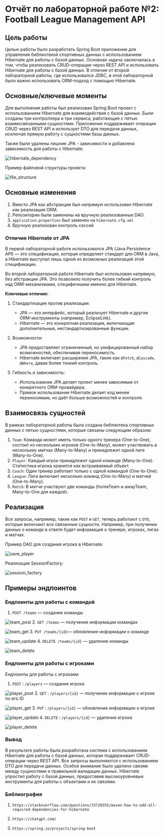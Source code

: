 # Отчёт по лабораторной работе №2: Football League Management API

## Цель работы

Целью работы было разработать Spring Boot приложение для управления библиотекой спортивных данных с использованием Hibernate для работы с базой данных. Основная задача заключалась в том, чтобы реализовать CRUD-операции через REST API и использовать Hibernate для работы с базой данных. В отличие от второй лабораторной работы, где использовался JDBC, в этой лабораторной было важно использовать ORM-подход с помощью Hibernate.

## Основные/ключевые моменты

Для выполнения работы был реализован Spring Boot проект с использованием Hibernate для взаимодействия с базой данных. Были созданы три контроллера и три сервиса, работающие с пятью взаимосвязанными сущностями. Приложение поддерживает операции CRUD через REST API и использует DTO для передачи данных, исключая прямую работу с сущностями базы данных.

Также были удалены лишние JPA - зависимости и добавлена зависимость для работы с Hibernate:

![hibernate_dependency](additional/dependency_hibernate.png)

Пример файловой структуры проекта:

![file_structure](additional/file_structure.png)

## Основные изменения

1. Вместо JPA как абстракции был напрямую использован Hibernate как реализация ORM.
2. Репозитории были заменены на вручную реализованные DAO.
3. `application.properties` был заменен на `hibernate.cfg.xml`
4. Вручную реализован контроль сессий

### Отличие Hibernate от JPA

В первой лабораторной работе использовался JPA (Java Persistence API) — это спецификация, которая определяет стандарт для ORM в Java, а Hibernate выступал лишь одной из возможных реализаций этой спецификации.

Во второй лабораторной работе Hibernate был использован напрямую, без абстракции JPA. Это позволило получить более гибкий контроль над ORM-механизмами, специфичными именно для Hibernate.

**Ключевые отличия:**

1. Стандартизация против реализации:
    - JPA — это интерфейс, который реализует Hibernate и другие ORM-инструменты (например, EclipseLink).
    - Hibernate — это конкретная реализация, включающая дополнительные, нестандартизированные функции.

2. Возможности:
    - JPA предоставляет ограниченный, но унифицированный набор возможностей, обеспечивая переносимость.
    - Hibernate включает расширения JPA, такие как `@Fetch`, `@Cascade`, `@Where`, давая более тонкий контроль.

3. Гибкость и зависимость:
    - Использование JPA делает проект менее зависимым от конкретного ORM-провайдера.
    - Прямое использование Hibernate делает код менее переносимым, но даёт больше возможностей и контроля.

## Взаимосвязь сущностей

В рамках лабораторной работы была создана библиотека спортивных данных с пятью сущностями, которые связаны следующим образом:

1. `Team`: Команда может иметь только одного тренера (One-to-One), состоит из нескольких игроков (One-to-Many), может участвовать в нескольких матчах (Many-to-Many) и принадлежит одной лиге (Many-to-One).
2. `Player`: Каждый игрок принадлежит одной команде (Many-to-One). Статистика игрока хранится как встраиваемый объект.
3. `Coach`: Один тренер работает только с одной командой (One-to-One).
4. `League`: Лига включает несколько команд (One-to-Many) и матчей (One-to-Many).
5. `Match`: В матче участвуют две команды (homeTeam и awayTeam, Many-to-One для каждой).

## Реализация

Все запросы, например, такие как `POST` и `GET`, теперь работают с `DTO`, которые включают все связанные сущности. Например, при получении данных о команде в ответе будет информация о тренере, игроках, лигах и матчах.

Пример DAO для создания игрока в Hibernate:

![save_player](additional/save_player.png)

Реализация SessionFactory:

![session_factory](additional/session_factory.png)

## Примеры эндпоинтов

### Ендпоинты для работы с командой

1. `POST /teams` — создание команды

![team_post](team/post.png)
2. `GET /teams`  — получение информации командах

![team_get](team/get.png)
3. `PUT /teams/{id}`— обновление информации о команде

![team_update](team/put.png)
4. `DELETE /teams/{id}` — удаление команды

![team_delete](team/delete.png)

### Ендпоинты для работы с игроками

Ендпоинты для работы с игроками

1. `POST`   : `/players` — создание игрока

![player_post](player/post.png)
2. `GET`    : `/players/{id}` — получение информации о игроке по его ID

![player_get](player/get.png)
3. `PUT`    : `/players/{id}` — обновление информации о игроке

![player_update](player/put.png)
4. `DELETE` : `/players/{id}` — удаление игрока

![player_delete](player/delete.png)

### Вывод

В результате работы была разработана система с использованием Hibernate для работы с базой данных, которая поддерживает CRUD-операции через REST API. Все запросы выполняются с использованием DTO для передачи данных. Особое внимание было уделено связям между сущностями и правильной валидации данных. Hibernate упростил работу с базой данных, предоставив высокоуровневые инструменты для работы с объектами и их связями.

### Библиография

1. `https://stackoverflow.com/questions/33720355/maven-how-to-add-all-required-dependencies-for-hibernate`

2. `https://chatgpt.com/`

3. `https://spring.io/projects/spring-boot`
